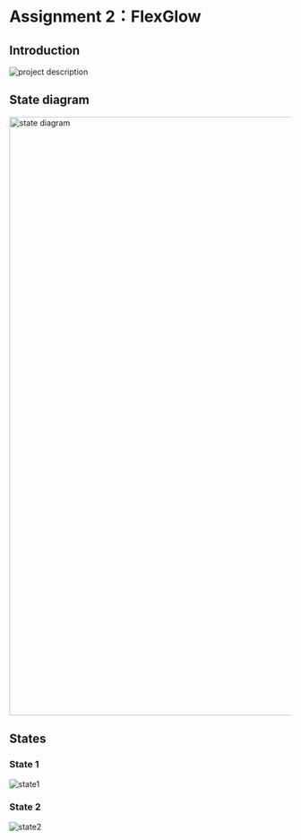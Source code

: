 # Assignment 2：FlexGlow

## Introduction
![project description](https://github.com/yilin223344/Yilin-SP24-IXD-256/assets/125238982/b5a88b6f-df59-43ed-926c-293c3926193c)

## State diagram
<img width="1067" alt="state diagram" src="https://github.com/yilin223344/Yilin-SP24-IXD-256/assets/125238982/3c2b7eb5-4966-4b84-846c-2eea0aa16f44">

## States
### State 1
![state1](https://github.com/yilin223344/Yilin-SP24-IXD-256/assets/125238982/996963f3-c38f-4dda-85d4-9480bec0248c)
### State 2
![state2](https://github.com/yilin223344/Yilin-SP24-IXD-256/assets/125238982/b5f5b20b-0406-4e70-95b5-39cef45f1d7e)
